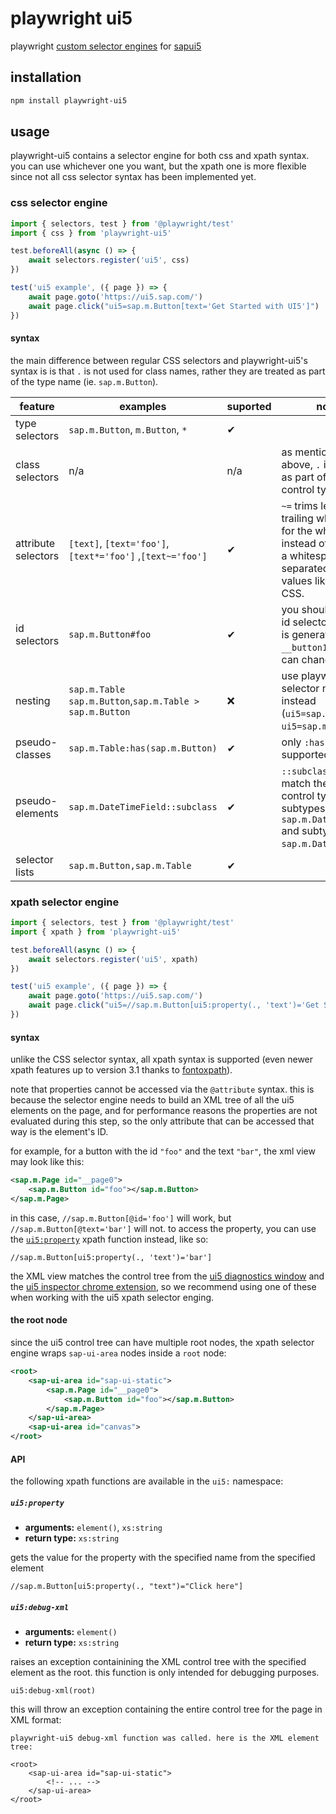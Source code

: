 # playwright ui5

playwright [custom selector engines](https://playwright.dev/docs/extensibility#custom-selector-engines) for [sapui5](https://ui5.sap.com/)

## installation

```bash
npm install playwright-ui5
```

## usage

playwright-ui5 contains a selector engine for both css and xpath syntax. you can use whichever one you want, but the xpath one is more flexible since not all css selector syntax has been implemented yet.

### css selector engine

```ts
import { selectors, test } from '@playwright/test'
import { css } from 'playwright-ui5'

test.beforeAll(async () => {
    await selectors.register('ui5', css)
})

test('ui5 example', ({ page }) => {
    await page.goto('https://ui5.sap.com/')
    await page.click("ui5=sap.m.Button[text='Get Started with UI5']")
})
```

#### syntax

the main difference between regular CSS selectors and playwright-ui5's syntax is is that `.` is not used for class names, rather they are treated as part of the type name (ie. `sap.m.Button`).

| feature             | examples                                                   | suported | notes                                                                                                                                         |
| ------------------- | ---------------------------------------------------------- | -------- | --------------------------------------------------------------------------------------------------------------------------------------------- |
| type selectors      | `sap.m.Button`, `m.Button`, `*`                            | ✔        |
| class selectors     | n/a                                                        | n/a      | as mentioned above, `.` is treated as part of the control type                                                                                |
| attribute selectors | `[text]`, `[text='foo']`, `[text*='foo']` ,`[text~='foo']` | ✔        | `~=` trims leading and trailing whitespace for the whole value instead of matching a whitespace-separated list of values like it does in CSS. |
| id selectors        | `sap.m.Button#foo`                                         | ✔        | you should not use id selectors if the id is generated (eg. `__button1`) as they can change often                                             |
| nesting             | `sap.m.Table sap.m.Button`,`sap.m.Table > sap.m.Button`    | ❌       | use playwright selector nesting instead (`ui5=sap.m.Table >> ui5=sap.m.Button`)                                                               |
| pseudo-classes      | `sap.m.Table:has(sap.m.Button)`                            | ✔        | only `:has` is supported for now                                                                                                              |
| pseudo-elements     | `sap.m.DateTimeField::subclass`                            | ✔        | `::subclass` will match the specified control type and any subtypes (eg. both `sap.m.DateTimeField` and subtypes like `sap.m.DatePicker`)     |
| selector lists      | `sap.m.Button,sap.m.Table`                                 | ✔        |

### xpath selector engine

```ts
import { selectors, test } from '@playwright/test'
import { xpath } from 'playwright-ui5'

test.beforeAll(async () => {
    await selectors.register('ui5', xpath)
})

test('ui5 example', ({ page }) => {
    await page.goto('https://ui5.sap.com/')
    await page.click("ui5=//sap.m.Button[ui5:property(., 'text')='Get Started with UI5']")
})
```

#### syntax

unlike the CSS selector syntax, all xpath syntax is supported (even newer xpath features up to version 3.1 thanks to [fontoxpath](https://github.com/FontoXML/fontoxpath)).

note that properties cannot be accessed via the `@attribute` syntax. this is because the selector engine needs to build an XML tree of all the ui5 elements on the page, and for performance reasons the properties are not evaluated during this step, so the only attribute that can be accessed that way is the element's ID.

for example, for a button with the id `"foo"` and the text `"bar"`, the xml view may look like this:

```xml
<sap.m.Page id="__page0">
    <sap.m.Button id="foo"></sap.m.Button>
</sap.m.Page>
```

in this case, `//sap.m.Button[@id='foo']` will work, but `//sap.m.Button[@text='bar']` will not. to access the property, you can use the [`ui5:property`](#ui5property) xpath function instead, like so:

```xpath
//sap.m.Button[ui5:property(., 'text')='bar']
```

the XML view matches the control tree from the [ui5 diagnostics window](https://sapui5.hana.ondemand.com/sdk/#/topic/04b75eae78ef4bae9b40cd7540ae8bdc) and the [ui5 inspector chrome extension](https://chromewebstore.google.com/detail/ui5-inspector/bebecogbafbighhaildooiibipcnbngo), so we recommend using one of these when working with the ui5 xpath selector enging.

#### the root node

since the ui5 control tree can have multiple root nodes, the xpath selector engine wraps `sap-ui-area` nodes inside a `root` node:

```xml
<root>
    <sap-ui-area id="sap-ui-static">
        <sap.m.Page id="__page0">
            <sap.m.Button id="foo"></sap.m.Button>
        </sap.m.Page>
    </sap-ui-area>
    <sap-ui-area id="canvas">
</root>
```

#### API

the following xpath functions are available in the `ui5:` namespace:

##### `ui5:property`

-   **arguments:** `element()`, `xs:string`
-   **return type:** `xs:string`

gets the value for the property with the specified name from the specified element

```xpath
//sap.m.Button[ui5:property(., "text")="Click here"]
```

##### `ui5:debug-xml`

-   **arguments:** `element()`
-   **return type:** `xs:string`

raises an exception containining the XML control tree with the specified element as the root. this function is only intended for debugging purposes.

```xpath
ui5:debug-xml(root)
```

this will throw an exception containing the entire control tree for the page in XML format:

```
playwright-ui5 debug-xml function was called. here is the XML element tree:

<root>
    <sap-ui-area id="sap-ui-static">
        <!-- ... -->
    </sap-ui-area>
</root>
```
